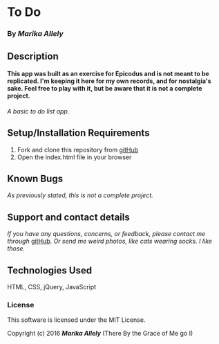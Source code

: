 # To Do

### By _**Marika Allely**_

## Description

#### This app was built as an exercise for Epicodus and is not meant to be replicated.  I'm keeping it here for my own records, and for nostalgia's sake.  Feel free to play with it, but be aware that it is not a complete project.

_A basic to do list app._


## Setup/Installation Requirements

1. Fork and clone this repository from [gitHub](https://github.com/MBAllely/todo)
2. Open the index.html file in your browser

## Known Bugs

_As previously stated, this is not a complete project._


## Support and contact details

_If you have any questions, concerns, or feedback, please contact me through_ [gitHub](https://github.com/MBAllely).
_Or send me weird photos, like cats wearing socks.  I like those._

## Technologies Used

HTML, CSS, jQuery, JavaScript

### License

This software is licensed under the MIT License.

Copyright (c) 2016 **_Marika Allely_** (There By the Grace of Me go I)
